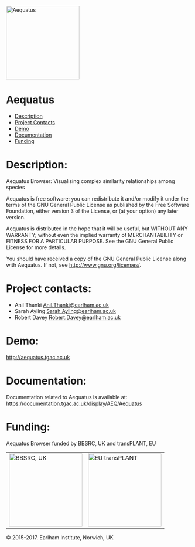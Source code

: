  <img src="http://aequatus.tgac.ac.uk/aequatus-user-guide/img/aequatus-logo.png" alt="Aequatus" width="200px"/>
 
Aequatus 
================
* [Description](#description)
* [Project Contacts](#contacts)
* [Demo](#demo)
* [Documentation](#Documentation)
* [Funding](#funding) 


# <a name="description"></a>
Description: 
=================
Aequatus Browser: Visualising complex similarity relationships among species

Aequatus is free software: you can redistribute it and/or modify it under the terms of the GNU General Public License as published by the Free Software Foundation, either version 3 of the License, or (at your option) any later version.

Aequatus is distributed in the hope that it will be useful, but WITHOUT ANY WARRANTY; without even the implied warranty of MERCHANTABILITY or FITNESS FOR A PARTICULAR PURPOSE. See the GNU General Public License for more details.

You should have received a copy of the GNU General Public License along with Aequatus. If not, see http://www.gnu.org/licenses/.

# <a name="contacts"></a> Project contacts: 
* Anil Thanki <Anil.Thanki@earlham.ac.uk>
* Sarah Ayling <Sarah.Ayling@earlham.ac.uk>
* Robert Davey <Robert.Davey@earlham.ac.uk>
 

# <a name="demo"></a> Demo:

http://aequatus.tgac.ac.uk


# <a name="Documentation"></a> Documentation:

Documentation related to Aequatus is available at: https://documentation.tgac.ac.uk/display/AEQ/Aequatus 

# <a name="funding"></a>Funding:

Aequatus Browser funded by BBSRC, UK and transPLANT, EU

<table>
<tr>
<td><img src="http://upload.wikimedia.org/wikipedia/en/d/dd/BBSRClogonew.png" alt="BBSRC, UK" width="200px"/>

<td><img src="http://www.transplantdb.eu/sites/transplantdb.eu/files/tplogo_transparent.png" alt="EU transPLANT" width="200px"/>

</table>

&copy; 2015-2017. Earlham Institute, Norwich, UK
